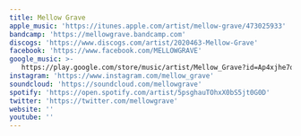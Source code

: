 ```yaml
---
title: Mellow Grave
apple_music: 'https://itunes.apple.com/artist/mellow-grave/473025933'
bandcamp: 'https://mellowgrave.bandcamp.com'
discogs: 'https://www.discogs.com/artist/2020463-Mellow-Grave'
facebook: 'https://www.facebook.com/MELLOWGRAVE'
google_music: >-
   https://play.google.com/store/music/artist/Mellow_Grave?id=Ap4xjhe7qnrgritup7jjd4z3una
instagram: 'https://www.instagram.com/mellow_grave'
soundcloud: 'https://soundcloud.com/mellowgrave'
spotify: 'https://open.spotify.com/artist/5psghauTOhxX0bS5jt0G0D'
twitter: 'https://twitter.com/mellowgrave'
website: ''
youtube: ''
---
```

